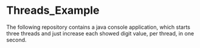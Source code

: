 # Threads_Example
The following repository contains a java console application, which starts three threads and just increase each showed digit value, per thread, in one second.
